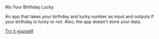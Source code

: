#Is Your Birthday Lucky

An app that takes your birthday and lucky number as input and outputs if your birthday is lucky or not.
Also, the app doesn't store your data.

 [Try it yourself](https://is-your-birthday-luckkyy.netlify.app/)